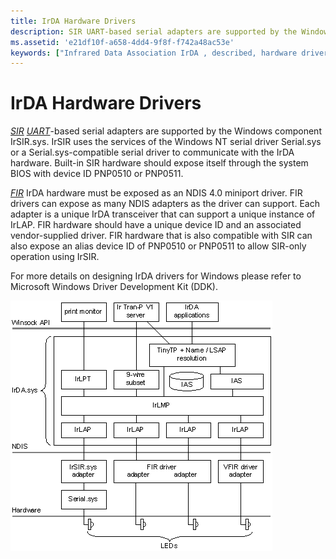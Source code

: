 ```yaml
---
title: IrDA Hardware Drivers
description: SIR UART-based serial adapters are supported by the Windows component IrSIR.sys.
ms.assetid: 'e21df10f-a658-4dd4-9f8f-f742a48ac53e'
keywords: ["Infrared Data Association IrDA , described, hardware drivers", "drivers IrDA", "drivers IrDA , hardware", "networking IrDA , hardware drivers"]
---
```


# IrDA Hardware Drivers

[*SIR*](s-gly.md#-irda-sir-gly) [*UART*](u-gly.md#-irda-uart-gly)-based serial adapters are supported by the Windows component IrSIR.sys. IrSIR uses the services of the Windows NT serial driver Serial.sys or a Serial.sys-compatible serial driver to communicate with the IrDA hardware. Built-in SIR hardware should expose itself through the system BIOS with device ID PNP0510 or PNP0511.

[*FIR*](f-gly.md#-irda-fir-gly) IrDA hardware must be exposed as an NDIS 4.0 miniport driver. FIR drivers can expose as many NDIS adapters as the driver can support. Each adapter is a unique IrDA transceiver that can support a unique instance of IrLAP. FIR hardware should have a unique device ID and an associated vendor-supplied driver. FIR hardware that is also compatible with SIR can also expose an alias device ID of PNP0510 or PNP0511 to allow SIR-only operation using IrSIR.

For more details on designing IrDA drivers for Windows please refer to Microsoft Windows Driver Development Kit (DDK).

![windows irda architecture](images/irdaarch.png)

 

 




